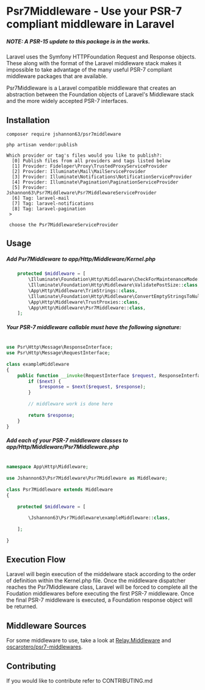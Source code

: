 


# Psr7Middleware - Use your PSR-7 compliant middleware in Laravel

##### NOTE: A PSR-15 update to this package is in the works.

Laravel uses the Symfony HTTPFoundation Request and Response objects.
These along with the format of the Laravel middleware stack makes
it impossible to take advantage of the many useful PSR-7 compliant
middleware packages that are available.
  
Psr7Middleware is a Laravel compatible middleware that creates an abstraction 
between the Foundation objects of Laravel's Middleware stack and the more widely
accepted PSR-7 interfaces.


## Installation
```
composer require jshannon63/psr7middleware  
```
```
php artisan vendor:publish
  
Which provider or tag's files would you like to publish?:
  [0] Publish files from all providers and tags listed below
  [1] Provider: Fideloper\Proxy\TrustedProxyServiceProvider
  [2] Provider: Illuminate\Mail\MailServiceProvider
  [3] Provider: Illuminate\Notifications\NotificationServiceProvider
  [4] Provider: Illuminate\Pagination\PaginationServiceProvider
  [5] Provider: Jshannon63\Psr7Middleware\Psr7MiddlewareServiceProvider
  [6] Tag: laravel-mail
  [7] Tag: laravel-notifications
  [8] Tag: laravel-pagination
 >
 
 choose the Psr7MiddlewareServiceProvider
```
## Usage

##### Add Psr7Middleware to app/Http/Middleware/Kernel.php
```php
    protected $middleware = [
        \Illuminate\Foundation\Http\Middleware\CheckForMaintenanceMode::class,
        \Illuminate\Foundation\Http\Middleware\ValidatePostSize::class,
        \App\Http\Middleware\TrimStrings::class,
        \Illuminate\Foundation\Http\Middleware\ConvertEmptyStringsToNull::class,
        \App\Http\Middleware\TrustProxies::class,
        \App\Http\Middleware\Psr7Middleware::class,
    ];

```
##### Your PSR-7 middleware callable must have the following signature:
```php

use Psr\Http\Message\ResponseInterface;
use Psr\Http\Message\RequestInterface;
  
class exampleMiddleware
{
    public function __invoke(RequestInterface $request, ResponseInterface $response,  callable $next = null){
        if ($next) {
            $response = $next($request, $response);
        }
  
        // middleware work is done here 
  
        return $response;
    }
}
```
##### Add each of your PSR-7 middleware classes to app/Http/Middleware/Psr7Middleware.php
```php

namespace App\Http\Middleware;
  
use Jshannon63\Psr7Middleware\Psr7Middleware as Middleware;
  
class Psr7Middleware extends Middleware
{
  
    protected $middleware = [
  
        \Jshannon63\Psr7Middleware\exampleMiddleware::class,
  
    ];
  
}
```
  
## Execution Flow
  
Laravel will begin execution of the middelware stack according to the 
order of definition within the Kernel.php file. Once the middleware dispatcher
reaches the Psr7Middleware class, Laravel will be forced to complete all the
Foudation middlewares before executing the first PSR-7 middleware. Once the final
PSR-7 middleware is executed, a Foundation response object will be returned.
  
## Middleware Sources

For some middleware to use, take a look at [Relay.Middleware](https://github.com/relayphp/Relay.Middleware) and [oscarotero/psr7-middlewares](https://github.com/oscarotero/psr7-middlewares).
  
## Contributing

If you would like to contribute refer to CONTRIBUTING.md